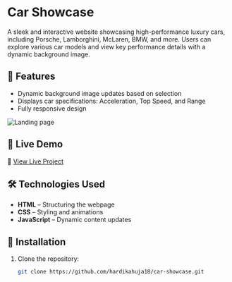 #  Car Showcase  

A sleek and interactive website showcasing high-performance luxury cars, including Porsche, Lamborghini, McLaren, BMW, and more. Users can explore various car models and view key performance details with a dynamic background image.

## 🌟 Features    
- Dynamic background image updates based on selection  
- Displays car specifications: Acceleration, Top Speed, and Range  
- Fully responsive design  

 ![Landing page](https://github.com/user-attachments/assets/58a1f822-349c-409a-a4eb-abf0fd737511)


## 🚀 Live Demo  
🔗 [View Live Project](https://hardikahuja18.github.io/car-showcase/)  

## 🛠️ Technologies Used  
- **HTML** – Structuring the webpage  
- **CSS** – Styling and animations  
- **JavaScript** – Dynamic content updates  

## 📂 Installation  
1. Clone the repository:  
   ```sh
   git clone https://github.com/hardikahuja18/car-showcase.git

